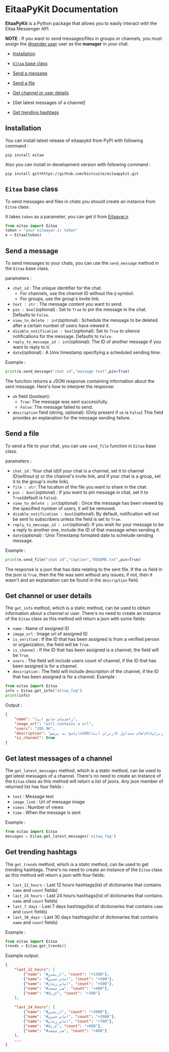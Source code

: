 # EitaaPyKit Documentation
**EitaaPyKit** is a Python package that allows you to easily interact with the Eitaa Messenger API.

**NOTE** : If you want to send messages/files in groups or channels, you must assign the [@sender user](https://eitaa.com/sender) user as the **manager** in your chat.

- [Installation](#installation)
- [`Eitaa` base class](#eitaa-base-class)
- [Send a message](#send-a-message)
- [Send a file](#send-a-file)
- [Get channel or user details](#get-latest-messages-of-a-channel)
- [Get latest messages of a channel]

- [Get trending hashtags](#get-trending-hashtags)

## Installation
You can install latest release of eitaapykit from PyPI with following command :
```
pip install eitaa
```
Also you can install in-development version with following command :
```
pip install git+https://github.com/bistcuite/eitaapykit.git
```

## `Eitaa` base class
To send messages and files in chats you should create an instance from `Eitaa` class.

It takes `token` as a parameter, you can get it from [Eitaayar.ir](https://eitaayar.ir/).

```py
from eitaa import Eitaa
token = "your eitaayar.ir token"
e = Eitaa(token)
```

## Send a message
To send messages to your chats, you can use the `send_message` method in the `Eitaa` base class.

parameters :
- `chat_id` : The unique identifier for the chat.
    - For channels, use the channel ID without the `@` symbol.
    - For groups, use the group's invite link.
- `text : str` : The message content you want to send.
- `pin : bool`(optional) : Set to `True` to pin the message in the chat. Defaults to `False`.
- `view_to_delete : int`(optional) : Schedule the message to be deleted after a certain number of users have viewed it.
- `disable_notification : bool`(optional): Set to `True` to silence notifications for the message. Defaults to `False`.
- `reply_to_message_id : int`(optional): The ID of another message if you want to reply to it.
- `date`(optional) : A Unix timestamp specifying a scheduled sending time.

Example :
```py
print(e.send_message("chat id","message text",pin=True)
```

The function returns a JSON response containing information about the sent message. Here's how to interpret the response:
- `ok` field (boolean):
    - `True`: The message was sent successfully.
    - `False`: The message failed to send.
- `description` field (string, optional): (Only present if `ok` is `False`) This field provides an explanation for the message sending failure.

## Send a file
To send a file to your chat, you can use `send_file` function in `Eitaa` base class.


parameters :
- `chat_id` : Your chat id(if your chat is a channel, set it to channel ID(without `@`) or the channel's invite link, and if your chat is a group, set it to the group's invite link).
- `file : str`: The location of the file you want to share in the chat.
- `pin : bool`(optional) : If you want to pin message in chat, set it to `True`(default is `False`).
- `view_to_delete : int`(optional) : Once the message has been viewed by the specified number of users, it will be removed. 
- `disable_notification : bool`(optional): By default, notification will not be sent to subscribers unless the field is set to `True`. 
- `reply_to_message_id : int`(optional): If you wish for your message to be a reply to another one, include the ID of that message when sending it. 
- `date`(optional) : Unix Timestamp formated date to schelude sending message.

Example :
```py
print(e.send_file("chat id","caption","README.txt",pin=True)
```

The response is a json that has data relating to the sent file. If the `ok` field in the json is `True`, then the file was sent without any issues; if not, then it wasn't and an explanation can be found in the `description` field. 

## Get channel or user details
The `get_info` method, which is a static method, can be used to obtain information about a channel or user. There's no need to create an instance of the `Eitaa` class as this method will return a json with some fields:
- `name` : Name of assigned ID
- `image_url` : Image url of assigned ID
- `is_verified` : If the ID that has been assigned is from a verified perosn or organization, the field will be `True`. 
- `is_channel` : If the ID that has been assigned is a channel, the field will be `True`.
- `users` : The field will include users count of channel, if the ID that has been assigned is for a channel. 
- `description` : The field will include description of the channel, if the ID that has been assigned is for a channel. 
Example :
```py
from eitaa import Eitaa
info = Eitaa.get_info("eitaa_faq")
print(info)
```

Output :
```json
{
    "name": "راهنمای جامع ایتا", 
    "image_url": "will contains a url", 
    "users": "205.9K", 
    "description": "پاسخ به پرسش\u200cهای متداول کاربران ایتا\n\nپشتیبانی کاربران:\n@support\n\nکانال اطلاع\u200cرسانی رسمی:\n@eitaa\n\nوبسایت رسمی برنامه:\nhttps://eitaa.com", "is_verified": true,
    "is_channel": true
}
```

## Get latest messages of a channel
The `get_latest_messages` method, which is a static method, can be used to get latest messages of a channel. There's no need to create an instance of the `Eitaa` class as this method will return a list of jsons.
Any json member of returned list has four fields :
- `text` : Message text
- `image_link` : Url of message image
- `views` : Number of views
- `time` : When the message is sent

Example :
```py
from eitaa import Eitaa
messages = Eitaa.get_latest_messages('eitaa_faq')
```

## Get trending hashtags
The `get_trends` method, which is a static method, can be used to get trending hashtags. There's no need to create an instance of the `Eitaa` class as this method will return a json with four fields:

- `last_12_hours` - Last 12 hours hashtags(list of dictionaries that contains `name` and `count` fields)
- `last_24_hours` - Last 24 hours hashtags(list of dictionaries that contains `name` and `count` fields)
- `last_7_days` - Last 7 days hashtags(list of dictionaries that contains `name` and `count` fields)
- `last_30_days` - Last 30 days hashtags(list of dictionaries that contains `name` and `count` fields)

Example :
```py
from eitaa import Eitaa
trends = Eitaa.get_trends()
```

Example output:
```json
{
    "last_12_hours": [
        {"name": "#اربعین", "count": "+1500"}, 
        {"name": "#امام_حسین", "count": "+500"}, 
        {"name": "#امام_زمان", "count": "+500"}, 
        {"name": "#شب_جمعه", "count": "+400"}, 
        {"name": "#کربلا", "count": "+300"}
    ], 
    
    "last_24_hours": [
        {"name": "#اربعین", "count": "+3000"}, 
        {"name": "#امام_حسین", "count": "+1000"}, 
        {"name": "#امام_زمان", "count": "+700"}, 
        {"name": "#کربلا", "count": "+600"}, 
        {"name": "#شب_جمعه", "count": "+400"}
    ],
    ...
}
```
